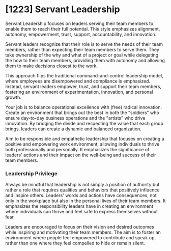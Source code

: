 # [1223] Servant Leadership

Servant Leadership focuses on leaders serving their team members to enable them to reach their full potential. This style emphasizes alignment, autonomy, empowerment, trust, support, accountability, and innovation.

Servant leaders recognize that their role is to serve the needs of their team members, rather than expecting their team members to serve them. They take ownership of the why and what of a project or goal while delegating the how to their team members, providing them with autonomy and allowing them to make decisions closest to the work.

This approach flips the traditional command-and-control leadership model, where employees are disempowered and compliance is emphasized. Instead, servant leaders empower, trust, and support their team members, fostering an environment of experimentation, innovation, and personal growth.

Your job is to balance operational excellence with (free) radical innovation. Create an environment that brings out the best in both the "soldiers" who ensure day-to-day business operations and the "artists" who drive innovation. By bridging the divide and respecting the value that each group brings, leaders can create a dynamic and balanced organization.

Aim to be responsible and empathetic leadership that focuses on creating a positive and empowering work environment, allowing individuals to thrive both professionally and personally. It emphasizes the significance of leaders' actions and their impact on the well-being and success of their team members.

### Leadership Privilege

Always be mindful that leadership is not simply a position of authority but rather a role that requires qualities and behaviors that positively influence and inspire others. Leaders' words and actions have consequences, not only in the workplace but also in the personal lives of their team members. It emphasizes the responsibility leaders have in creating an environment where individuals can thrive and feel safe to express themselves without fear.

Leaders are encouraged to focus on their vision and desired outcomes while inspiring and motivating their team members. The aim is to foster an environment where people feel empowered to contribute and speak up, rather than one where they feel compelled to hide or remain silent.

